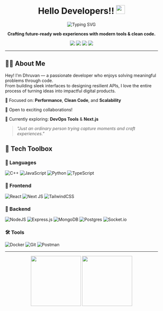 
<h1 align="center">Hello Developers!!  <img src="https://github.com/sciencepal/sciencepal/blob/master/assets/Hi.gif" width="29px"></h1>
  

<p align="center">
  <img src="https://readme-typing-svg.herokuapp.com?font=Fira+Code&weight=500&size=22&pause=1000&color=00FF99&center=true&vCenter=true&width=460&lines=Full-Stack+Developer;React+%7C+Next.js+%7C+Node.js;Clean.+Scalable.+User-friendly." alt="Typing SVG" />
</p>
<p align="center">
  <b>Crafting future-ready web experiences with modern tools & clean code.</b>
</p>

<p align="center">
  <a href="https://dhruvanpatel.dev"><img src="https://img.shields.io/badge/🌐 Portfolio-000?style=for-the-badge&logo=firefox&logoColor=white" /></a>
  <a href="https://www.linkedin.com/in/dhruvan-patel/"><img src="https://img.shields.io/badge/💼 LinkedIn-0077B5?style=for-the-badge&logo=linkedin&logoColor=white" /></a>
  <a href="https://x.com/dhruvan005"><img src="https://img.shields.io/badge/🕊️ Twitter-1DA1F2?style=for-the-badge&logo=twitter&logoColor=white" /></a>
  <a> <img src="https://komarev.com/ghpvc/?username=dhruvan005&label=Profile%20Visits&color=blue&style=for-the-badge" /> </a>
</p>

---

## 🙋‍♂️ About Me

Hey! I'm Dhruvan — a passionate developer who enjoys solving meaningful problems through code.  
From building sleek interfaces to designing resilient APIs, I love the entire process of turning ideas into impactful digital products.

🧠 Focused on: **Performance**, **Clean Code**, and **Scalability**

🤝 Open to exciting collaborations!

🌱 Currently exploring: **DevOps Tools** & **Next.js**


> *"Just an ordinary person trying capture moments and craft experiences."*



## 🚀 Tech Toolbox

### 🧠 Languages  
![C++](https://img.shields.io/badge/c++-%2300599C.svg?style=for-the-badge&logo=c%2B%2B&logoColor=white)
![JavaScript](https://img.shields.io/badge/javascript-%23323330.svg?style=for-the-badge&logo=javascript&logoColor=%23F7DF1E) 
![Python](https://img.shields.io/badge/python-3670A0?style=for-the-badge&logo=python&logoColor=ffdd54) 
![TypeScript](https://img.shields.io/badge/typescript-%23007ACC.svg?style=for-the-badge&logo=typescript&logoColor=white)

### 🎨 Frontend  
![React](https://img.shields.io/badge/react-%2320232a.svg?style=for-the-badge&logo=react&logoColor=%2361DAFB)
![Next JS](https://img.shields.io/badge/Next-black?style=for-the-badge&logo=next.js&logoColor=white)
![TailwindCSS](https://img.shields.io/badge/tailwindcss-%2338B2AC.svg?style=for-the-badge&logo=tailwind-css&logoColor=white)

### 🔧 Backend  
 ![NodeJS](https://img.shields.io/badge/node.js-6DA55F?style=for-the-badge&logo=node.js&logoColor=white) 
![Express.js](https://img.shields.io/badge/express.js-%23404d59.svg?style=for-the-badge&logo=express&logoColor=%2361DAFB)
 ![MongoDB](https://img.shields.io/badge/MongoDB-%234ea94b.svg?style=for-the-badge&logo=mongodb&logoColor=white)
![Postgres](https://img.shields.io/badge/postgres-%23316192.svg?style=for-the-badge&logo=postgresql&logoColor=white)
![Socket.io](https://img.shields.io/badge/Socket.io-black?style=for-the-badge&logo=socket.io&badgeColor=010101)

### 🛠 Tools  
![Docker](https://img.shields.io/badge/Docker-2CA5E0?style=for-the-badge&logo=docker&logoColor=white)
![Git](https://img.shields.io/badge/GIT-E44C30?style=for-the-badge&logo=git&logoColor=white)
![Postman](https://img.shields.io/badge/Postman-FF6C37?style=for-the-badge&logo=Postman&logoColor=white)

---

<p align="center">
  <img src="https://nirzak-streak-stats.vercel.app/?user=dhruvan005&theme=gruvbox&hide_border=false" height="165" />
  <img src="https://github-readme-stats.vercel.app/api/top-langs/?username=dhruvan005&theme=gruvbox&hide_border=false&include_all_commits=true&count_private=false&layout=compact" height="165" />
</p>

<!-- Proudly created with GPRM ( https://gprm.itsvg.in ) -->

